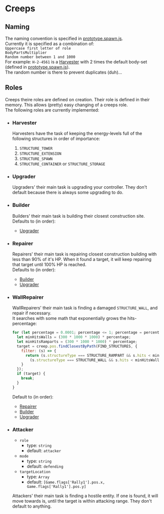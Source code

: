 # Creeps

## Naming
The naming convention is specified in [prototype.spawn.js](../prototype.spawn.js).  
Currently it is specified as a combination of:  
`Uppercase first letter of role`  
`BodyPartsMultiplier`  
`Random number between 1 and 1000`  
For example:
`H-2-4561` is a [Harvester](#role-harvester) with 2 times the default body-set (defined in [prototype.spawn.js](../prototype.spawn.js)).  
The random number is there to prevent duplicates (duh)...

## Roles
Creeps theire roles are defined on creation. Their role is defined in their memory. This allows (pretty) easy changing of a creeps role.  
The following roles are currently implemented:
- ### <a name="role-harvester"></a>Harvester

  Harvesters have the task of keeping the energy-levels full of the following structures in order of importance:

  1. `STRUCTURE_TOWER`
  2. `STRUCTURE_EXTENSION`
  3. `STRUCTURE_SPAWN`
  4. `STRUCTURE_CONTAINER` or `STRUCTURE_STORAGE`

- ### <a name="role-upgrader"></a>Upgrader

  Upgraders' their main task is upgrading your controller. They don't default because there is always some upgrading to do.


- ### <a name="role-builder"></a>Builder

  Builders' their main task is building their closest construction site.  
  Defaults to (in order):  
  - [Upgrader](#role-upgrader)


- ### <a name="role-repairer"></a>Repairer

  Repairers' their main task is repairing closest construction building with less than 90% of it's HP. When it found a target, it will keep repairing that target until 100% HP is reached.  
  Defaults to (in order):  
  - [Builder](#role-builder)
  - [Upgrader](#role-upgrader)


- ### WallRepairer<a name="role-wallrepairer"></a>

  WallRepairers' their main task is finding a damaged `STRUCTURE_WALL`, and repair if necessary.  
  It searches with some math that exponentially grows the hits-percentage:
  ```javascript
  for (let percentage = 0.0001; percentage <= 1; percentage = percentage * 2.782559402206) {
    let minHitsWalls = (300 * 1000 * 1000) * percentage;
    let minHitsRamparts = (300 * 1000 * 1000) * percentage;
    target = creep.pos.findClosestByPath(FIND_STRUCTURES, {
      filter: (s) => {
        return (s.structureType === STRUCTURE_RAMPART && s.hits < minHitsRamparts && s.hits < s.hitsMax) ||
          (s.structureType === STRUCTURE_WALL && s.hits < minHitsWalls && s.hits < s.hitsMax);
      }
    });
    if (target) {
      break;
    }
  }
  ```

  Default to (in order):  
  - [Repairer](#role-repairer)
  - [Builder](#role-builder)
  - [Upgrader](#role-upgrader)


- ### Attacker<a name="role-attacker"></a>
  - `role`
    - type: `string`
    - default: `attacker`
  - `mode`
    - type: `string`
    - default: `defending`
  - `targetLocation`
    - type: `Array`
    - default: `[Game.flags['Rally1'].pos.x, Game.flags['Rally1'].pos.y]`

  Attackers' their main task is finding a hostile entity. If one is found, it will move towards is, until the target is within attacking range. They don't default to anything.
